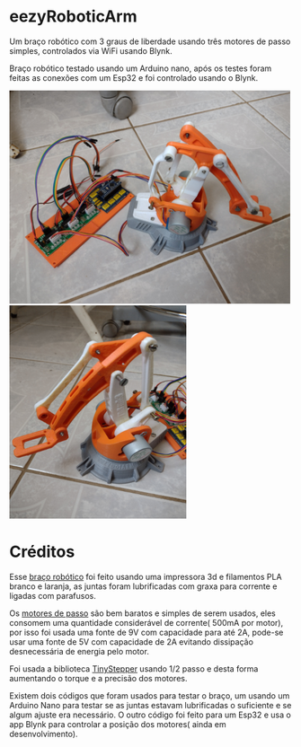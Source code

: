 # eezyRoboticArm
Um braço robótico com 3 graus de liberdade usando três motores de passo simples, controlados via WiFi usando Blynk.

Braço robótico testado usando um Arduino nano, após os testes foram feitas as conexões com um Esp32 e foi controlado usando o Blynk.

<img src="https://github.com/JoaoYukio/eezyRoboticArm/blob/main/Photos/IMG_20210702_123952073.jpg" height ="380" width ="500">
<img src="https://github.com/JoaoYukio/eezyRoboticArm/blob/main/Photos/IMG_20210702_124004612.jpg" height ="380" width ="315">

# Créditos
Esse [braço robótico](https://www.thingiverse.com/thing:2838859) foi feito usando uma impressora 3d e filamentos PLA branco e laranja, as juntas foram lubrificadas com graxa para corrente e ligadas com parafusos.

Os [motores de passo](https://www.google.com/search?q=28byj-48&rlz=1C1CHZL_pt-BRBR752BR752&sxsrf=ALeKk02jGt79GIGxNbMXJ6-rKToEl2Rurw%3A1619569600855&ei=wKuIYK_UM4mz5OUP4OOOgAc&oq=28byj-48&gs_lcp=Cgdnd3Mtd2l6EAMyBAgjECcyBAgjECcyBggjECcQEzICCAAyAggAMgIIADICCAAyBQgAEMsBMgIIADICCAA6BwgjELADECc6BwgAEEcQsAM6BwgAELADEENQhAtYiQxgpw1oAXACeACAAYABiAHmApIBAzAuM5gBAKABAaoBB2d3cy13aXrIAQrAAQE&sclient=gws-wiz&ved=0ahUKEwivtP311p_wAhWJGbkGHeCxA3AQ4dUDCA4&uact=5) são bem baratos e simples de serem usados, eles consomem uma quantidade considerável de corrente( 500mA por motor), por isso foi usada uma fonte de 9V com capacidade para até 2A, pode-se usar uma fonte de 5V com capacidade de 2A evitando dissipação desnecessária de energia pelo motor.

Foi usada a biblioteca [TinyStepper](https://github.com/jasonacox/TinyStepper) usando 1/2 passo e desta forma aumentando o torque e a precisão dos motores. 

Existem dois códigos que foram usados para testar o braço, um usando um Arduino Nano para testar se as juntas estavam lubrificadas o suficiente e se algum ajuste era necessário. O outro código foi feito para um Esp32 e usa o app Blynk para controlar a posição dos motores( ainda em desenvolvimento).
